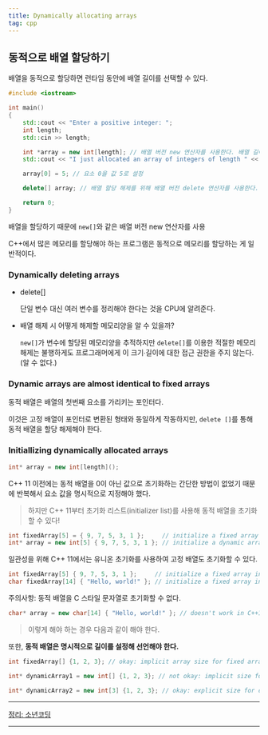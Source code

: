 ```yaml
---
title: Dynamically allocating arrays
tag: cpp
---
```




## 동적으로 배열 할당하기

배열을 동적으로 할당하면 런타임 동안에 배열 길이를 선택할 수 있다.

```cpp
#include <iostream>

int main()
{
    std::cout << "Enter a positive integer: ";
    int length;
    std::cin >> length;

    int *array = new int[length]; // 배열 버전 new 연산자를 사용한다. 배열 길이는 상수가 아니여도 된다.
    std::cout << "I just allocated an array of integers of length " << length << '\n';

    array[0] = 5; // 요소 0을 값 5로 설정

    delete[] array; // 배열 할당 해제를 위해 배열 버전 delete 연산자를 사용한다.

    return 0;
}
```

배열을 할당하기 때문에 `new[]`와 같은 배열 버전 new 연산자를 사용

 C++에서 많은 메모리를 할당해야 하는 프로그램은 동적으로 메모리를 할당하는 게 일반적이다.



### Dynamically deleting arrays

+ delete[]

  단일 변수 대신 여러 변수를 정리해야 한다는 것을 CPU에 알려준다. 

+ 배열 해제 시 어떻게 해제할 메모리양을 알 수 있을까? 

  `new[]`가 변수에 할당된 메모리양을 추적하지만 `delete[]`를 이용한 적절한 메모리 해제는 불행하게도 프로그래머에게 이 크기∙길이에 대한 접근 권한을 주지 않는다. (알 수 없다.)



### Dynamic arrays are almost identical to fixed arrays

동적 배열은 배열의 첫번째 요소를 가리키는 포인터다. 

이것은 고정 배열이 포인터로 변환된 형태와 동일하게 작동하지만, `delete []`를 통해 동적 배열을 할당 해제해야 한다.



### Initiallizing dynamically allocated arrays

```cpp
int* array = new int[length]();
```

C++ 11 이전에는 동적 배열을 0이 아닌 값으로 초기화하는 간단한 방법이 없었기 때문에 반복해서 요소 값을 명시적으로 지정해야 했다.

> 하지만 C++ 11부터 초기화 리스트(initializer list)를 사용해 동적 배열을 초기화할 수 있다!

```cpp
int fixedArray[5] = { 9, 7, 5, 3, 1 };     // initialize a fixed array in C++03
int* array = new int[5] { 9, 7, 5, 3, 1 }; // initialize a dynamic array in C++11
```

일관성을 위해 C++ 11에서는 유니온 초기화를 사용하여 고정 배열도 초기화할 수 있다.

```cpp
int fixedArray[5] { 9, 7, 5, 3, 1 };     // initialize a fixed array in C++11
char fixedArray[14] { "Hello, world!" }; // initialize a fixed array in C++11
```

주의사항: 동적 배열을 C 스타일 문자열로 초기화할 수 없다.

```cpp
char* array = new char[14] { "Hello, world!" }; // doesn't work in C++11
```

> 이렇게 해야 하는 경우 다음과 같이 해야 한다.

또한, **동적 배열은 명시적으로 길이를 설정해 선언해야 한다.**

```cpp
int fixedArray[] {1, 2, 3}; // okay: implicit array size for fixed arrays

int* dynamicArray1 = new int[] {1, 2, 3}; // not okay: implicit size for dynamic arrays

int* dynamicArray2 = new int[3] {1, 2, 3}; // okay: explicit size for dynamic arrays
```

---

 [정리: 소년코딩](https://boycoding.tistory.com/205?category=1009770)

---